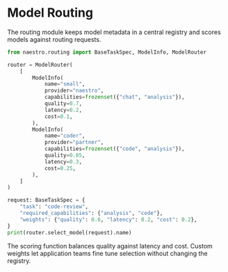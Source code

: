 # Model Routing

The routing module keeps model metadata in a central registry and scores models
against routing requests.

```python
from naestro.routing import BaseTaskSpec, ModelInfo, ModelRouter

router = ModelRouter(
    [
        ModelInfo(
            name="small",
            provider="naestro",
            capabilities=frozenset({"chat", "analysis"}),
            quality=0.7,
            latency=0.2,
            cost=0.1,
        ),
        ModelInfo(
            name="coder",
            provider="partner",
            capabilities=frozenset({"code", "analysis"}),
            quality=0.85,
            latency=0.3,
            cost=0.25,
        ),
    ]
)

request: BaseTaskSpec = {
    "task": "code-review",
    "required_capabilities": {"analysis", "code"},
    "weights": {"quality": 0.6, "latency": 0.2, "cost": 0.2},
}
print(router.select_model(request).name)
```

The scoring function balances quality against latency and cost. Custom weights
let application teams fine tune selection without changing the registry.
